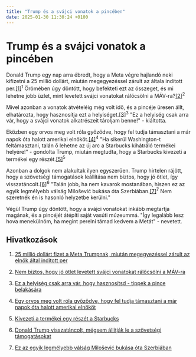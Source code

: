 ```yaml
---
title: "Trump és a svájci vonatok a pincében"
date: 2025-01-30 11:30:24 +0100
---
```


# Trump és a svájci vonatok a pincében

Donald Trump egy nap arra ébredt, hogy a Meta végre hajlandó neki kifizetni a 25 millió dollárt, miután megegyezéssel zárult az általa indított per.<a href='https://telex.hu/gazdasag/2025/01/30/zuckerberg-trump-facebook-meta-per-adomany'>[1]</a><sup>1</sup> Örömében úgy döntött, hogy befekteti ezt az összeget, és mi lehetne jobb üzlet, mint levetett svájci vonatokat rálőcsölni a MÁV-ra?<a href='https://g7.hu/kozelet/20250129/nem-biztos-hogy-jo-otlet-levetett-svajci-vonatokat-ralocsolni-a-mav-ra/'>[2]</a><sup>2</sup>

Mivel azonban a vonatok átvételéig még volt idő, és a pincéje üresen állt, elhatározta, hogy hasznosítja ezt a helyiséget.<a href='https://www.zenga.hu/hello-otthon/pincebol-plusz-szoba-lehetseges-cm6fiil4zibcl07usdqu5qino?utm_source=telex&utm_medium=doboz&utm_campaign=content&utm_content=pince_szoba'>[3]</a><sup>3</sup> "Ez a helyiség csak arra vár, hogy a svájci vonatok alkatrészeit tároljam benne!" - kiáltotta.

Eközben egy orvos meg volt róla győződve, hogy fel tudja támasztani a már napok óta halott amerikai elnököt.<a href='https://telex.hu/eszkombajn/2024/12/12/george-washingtont-napokkal-a-halala-utana-ujra-akarta-eleszteni-egy-orvos'>[4]</a><sup>4</sup> "Ha sikerül Washington-t feltámasztani, talán ő lehetne az új arc a Starbucks kihátráló termékei helyére!" - gondolta Trump, miután megtudta, hogy a Starbucks kivezeti a termékei egy részét.<a href='https://telex.hu/gazdasag/2025/01/30/starbucks-kinalat-szukites'>[5]</a><sup>5</sup>

Azonban a dolgok nem alakultak ilyen egyszerűen. Trump hirtelen rájött, hogy a szövetségi támogatások leállítása nem biztos, hogy jó ötlet, így visszatáncolt.<a href='https://telex.hu/kulfold/2025/01/29/donald-trump-visszavonas-koltsegvetes-szovetsegi-tamogatas'>[6]</a><sup>6</sup> "Talán jobb, ha nem kavarok mostanában, hiszen ez az egyik legmélyebb válság Milošević bukása óta Szerbiában.<a href='https://telex.hu/kulfold/2025/01/28/szerbia-tuntetesek-aleksandar-vucic-ujvideki-allomas-leomlas'>[7]</a><sup>7</sup> Nem szeretnék én is hasonló helyzetbe kerülni."

Végül Trump úgy döntött, hogy a svájci vonatokat inkább megtartja magának, és a pincéjét átépíti saját vasúti múzeummá. "Így legalább lesz hova menekülnöm, ha megint perelni támad kedvem a Metát" - nevetett.

## Hivatkozások

1. <a href='https://telex.hu/gazdasag/2025/01/30/zuckerberg-trump-facebook-meta-per-adomany'>25 millió dollárt fizet a Meta Trumpnak, miután megegyezéssel zárult az elnök által indított per</a>

2. <a href='https://g7.hu/kozelet/20250129/nem-biztos-hogy-jo-otlet-levetett-svajci-vonatokat-ralocsolni-a-mav-ra/'>Nem biztos, hogy jó ötlet levetett svájci vonatokat rálőcsölni a MÁV-ra</a>

3. <a href='https://www.zenga.hu/hello-otthon/pincebol-plusz-szoba-lehetseges-cm6fiil4zibcl07usdqu5qino?utm_source=telex&utm_medium=doboz&utm_campaign=content&utm_content=pince_szoba'>Ez a helyiség csak arra vár, hogy hasznosítsd - tippek a pince belakására</a>

4. <a href='https://telex.hu/eszkombajn/2024/12/12/george-washingtont-napokkal-a-halala-utana-ujra-akarta-eleszteni-egy-orvos'>Egy orvos meg volt róla győződve, hogy fel tudja támasztani a már napok óta halott amerikai elnököt</a>

5. <a href='https://telex.hu/gazdasag/2025/01/30/starbucks-kinalat-szukites'>Kivezeti a termékei egy részét a Starbucks</a>

6. <a href='https://telex.hu/kulfold/2025/01/29/donald-trump-visszavonas-koltsegvetes-szovetsegi-tamogatas'>Donald Trump visszatáncolt, mégsem állítják le a szövetségi támogatásokat</a>

7. <a href='https://telex.hu/kulfold/2025/01/28/szerbia-tuntetesek-aleksandar-vucic-ujvideki-allomas-leomlas'>Ez az egyik legmélyebb válság Milošević bukása óta Szerbiában</a>
